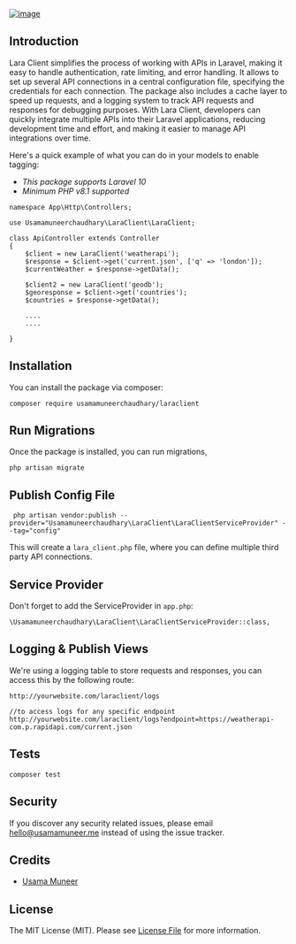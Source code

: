 [![image](https://www.linkpicture.com/q/laraclient.jpg)](https://thewebtier.com)
## Introduction
Lara Client simplifies the process of working with APIs in Laravel, making it easy to handle authentication, rate 
limiting, and error handling. 
It allows to set up several API connections in a central configuration file, specifying the credentials for each 
connection. 
The package also includes a cache layer to speed up requests, and a logging system to track API requests and responses for debugging purposes. 
With Lara Client, developers can quickly integrate multiple APIs into their Laravel applications, reducing development 
time and effort, and making it easier to manage API integrations over time.

Here's a quick example of what you can do in your models to enable tagging:

- *This package supports Laravel 10*
- *Minimum PHP v8.1 supported*

```
namespace App\Http\Controllers;

use Usamamuneerchaudhary\LaraClient\LaraClient;

class ApiController extends Controller
{
    $client = new LaraClient('weatherapi');
    $response = $client->get('current.json', ['q' => 'london']);
    $currentWeather = $response->getData();
    
    $client2 = new LaraClient('geodb');
    $georesponse = $client->get('countries');
    $countries = $response->getData();
    
    ....
    ....
    
}
```

## Installation
You can install the package via composer:

`composer require usamamuneerchaudhary/laraclient`
## Run Migrations

Once the package is installed, you can run migrations,

`php artisan migrate`


## Publish Config File
```
 php artisan vendor:publish --provider="Usamamuneerchaudhary\LaraClient\LaraClientServiceProvider" --tag="config"
``` 
This will create a `lara_client.php` file, where you can define multiple third party API connections.

## Service Provider

Don't forget to add the ServiceProvider in `app.php`:

```
\Usamamuneerchaudhary\LaraClient\LaraClientServiceProvider::class,
```
## Logging & Publish Views

We're using a logging table to store requests and responses, you can access this by the following route:
```
http://yourwebsite.com/laraclient/logs

//to access logs for any specific endpoint
http://yourwebsite.com/laraclient/logs?endpoint=https://weatherapi-com.p.rapidapi.com/current.json
```



## Tests
`composer test`

## Security
If you discover any security related issues, please email hello@usamamuneer.me instead of using the issue tracker.

## Credits

- [Usama Muneer](https://github.com/usamamuneerchaudhary)

## License
The MIT License (MIT). Please see [License File](LICENSE.md) for more information.


